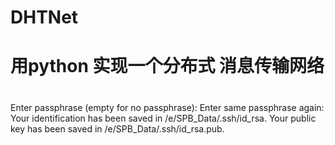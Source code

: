 # DHTNet


# 用python 实现一个分布式 消息传输网络


# 
Enter passphrase (empty for no passphrase):
Enter same passphrase again:
Your identification has been saved in /e/SPB_Data/.ssh/id_rsa.
Your public key has been saved in /e/SPB_Data/.ssh/id_rsa.pub.
